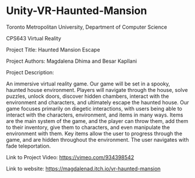 # Unity-VR-Haunted-Mansion

Toronto Metropolitan University, Department of Computer Science

CPS643 Virtual Reality

Project Title: Haunted Mansion Escape

Project Authors: Magdalena Dhima and Besar Kapllani

Project Description:

An immersive virtual reality game. Our game will be set in a spooky, haunted house environment. Players will navigate through the house, solve puzzles, unlock doors, discover hidden chambers, interact with the environment and characters, and ultimately escape the haunted house. Our game focuses primarily on diegetic interactions, with users being able to interact with the characters, environment, and items in many ways. Items are the main system of the game, and the player can throw them, add them to their inventory, give them to characters, and even manipulate the environment with them. Key items allow the user to progress through the game, and are hidden throughout the environment. The user navigates with fade teleportation.

Link to Project Video:
https://vimeo.com/934398542

Link to website:
https://magdalenad.itch.io/vr-haunted-mansion

